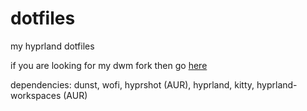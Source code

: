 # dotfiles
my hyprland dotfiles

if you are looking for my dwm fork then go [here](https://github.com/AsmLuna/suckless)

dependencies: dunst, wofi, hyprshot (AUR), hyprland, kitty, hyprland-workspaces (AUR)
